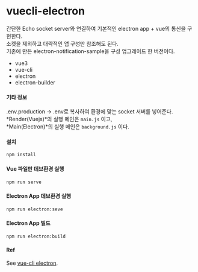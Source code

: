 # vuecli-electron

간단한 Echo socket server와 연결하여 기본적인 electron app + vue의 통신을 구현한다.   
소켓을 제외하고 대략적인 앱 구성만 참조해도 된다.   
기존에 만든 electron-notification-sample을 구성 업그레이드 한 버전이다.   

- vue3
- vue-cli
- electron
- electron-builder

#### 기타 정보
.env.production -> .env로 복사하여 환경에 맞는 socket 서버를 넣어준다.    
*Render(Vuejs)*의 실행 메인은 `main.js` 이고,   
*Main(Electron)*의 실행 메인은 `background.js` 이다.   

#### 설치
```
npm install
```

#### Vue 파일만 데브환경 실행
```
npm run serve
```

#### Electron App 데브환경 실행
```
npm run electron:seve
```

#### Electron App 빌드
```
npm run electron:build
```

#### Ref
See [vue-cli electron](https://nklayman.github.io/vue-cli-plugin-electron-builder/).

